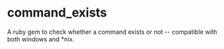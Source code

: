 command_exists
==============

A ruby gem to check whether a command exists or not -- compatible with both windows and *nix.
